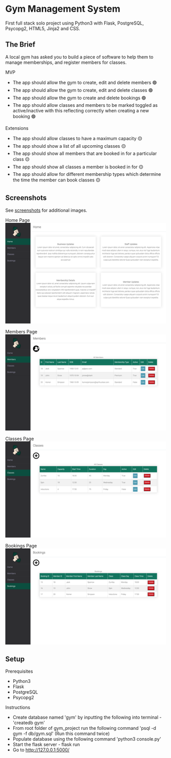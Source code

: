 <h1>Gym Management System</h1>

First full stack solo project using Python3 with Flask, PostgreSQL, Psycopg2, HTML5, Jinja2 and CSS.

## The Brief

A local gym has asked you to build a piece of software to help them to manage memberships, and register members for classes.

MVP

- The app should allow the gym to create, edit and delete members 🟢
- The app should allow the gym to create, edit and delete classes 🟢
- The app should allow the gym to create and delete bookings 🟢
- The app should allow classes and members to be marked toggled as active/inactive with this reflecting correctly when creating a new booking 🟢

Extensions

- The app should allow classes to have a maximum capacity 🟡
- The app should show a list of all upcoming classes 🟡
- The app should show all members that are booked in for a particular class 🟡
- The app should show all classes a member is booked in for 🟡
- The app should allow for different membership types which determine the time the member can book classes 🟡


## Screenshots

See [screenshots](screenshots/GymProjectScreenshots/) for additional images.

Home Page
!["Home Page"](screenshots/GymProjectScreenshots/home.png)

Members Page
!["Members Page"](screenshots/GymProjectScreenshots/members.png)

Classes Page
!["Classes Page"](screenshots/GymProjectScreenshots/classes.png)

Bookings Page
!["Bookings Page"](screenshots/GymProjectScreenshots/bookings.png)



## Setup

Prerequisites

- Python3
- Flask
- PostgreSQL
- Psycopg2

Instructions

- Create database named 'gym' by inputting the following into terminal - 'createdb gym'
- From root folder of gym_project run the following command 'psql -d gym -f db/gym.sql' (Run this command twice)
- Populate database using the following command 'python3 console.py'
- Start the flask server - flask run
- Go to http://127.0.0.1:5000/












